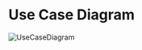 # Use Case Diagram

![UseCaseDiagram](https://user-images.githubusercontent.com/71253970/166136237-b90f193d-3543-4596-9d8e-4559f5413e1f.JPG)
